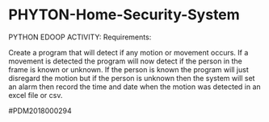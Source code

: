 # PHYTON-Home-Security-System
PYTHON EDOOP ACTIVITY:
Requirements:

Create a program that will detect if any motion or movement occurs. If a movement is detected the program will now detect if the person in the frame is known or unknown. If the person is known the program will just disregard the motion but if the person is unknown then the system will set an alarm then record the time and date when the motion was detected in an excel file or csv.

#PDM2018000294
